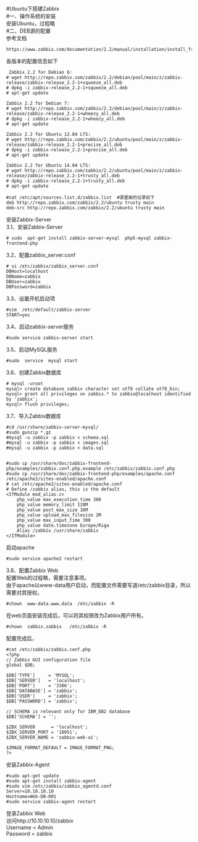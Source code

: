 #Ubuntu下搭建Zabbix   
#一、操作系统的安装  
安装Ubuntu，过程略  
#二、DEB源的配置   
参考文档
```
https://www.zabbix.com/documentation/2.2/manual/installation/install_from_packages 
```
各版本的配置信息如下   
```
 Zabbix 2.2 for Debian 6:
# wget http://repo.zabbix.com/zabbix/2.2/debian/pool/main/z/zabbix-release/zabbix-release_2.2-1+squeeze_all.deb
# dpkg -i zabbix-release_2.2-1+squeeze_all.deb
# apt-get update

Zabbix 2.2 for Debian 7:
# wget http://repo.zabbix.com/zabbix/2.2/debian/pool/main/z/zabbix-release/zabbix-release_2.2-1+wheezy_all.deb
# dpkg -i zabbix-release_2.2-1+wheezy_all.deb
# apt-get update

Zabbix 2.2 for Ubuntu 12.04 LTS:
# wget http://repo.zabbix.com/zabbix/2.2/ubuntu/pool/main/z/zabbix-release/zabbix-release_2.2-1+precise_all.deb
# dpkg -i zabbix-release_2.2-1+precise_all.deb
# apt-get update

Zabbix 2.2 for Ubuntu 14.04 LTS:
# wget http://repo.zabbix.com/zabbix/2.2/ubuntu/pool/main/z/zabbix-release/zabbix-release_2.2-1+trusty_all.deb
# dpkg -i zabbix-release_2.2-1+trusty_all.deb
# apt-get update

#cat /etc/apt/sources.list.d/zabbix.list  #源里面的记录如下
deb http://repo.zabbix.com/zabbix/2.2/ubuntu trusty main
deb-src http://repo.zabbix.com/zabbix/2.2/ubuntu trusty main
```
安装Zabbix-Server   
3.1、安装Zabbix-Server   
```
# sudo  apt-get install zabbix-server-mysql  php5-mysql zabbix-frontend-php 
```
3.2、配置zabbix_server.conf   
```
# vi /etc/zabbix/zabbix_server.conf
DBHost=localhost
DBName=zabbix
DBUser=zabbix
DBPassword=zabbix
```
3.3、设置开机启动项   
```
#vim  /etc/default/zabbix-server
START=yes
```
3.4、启动zabbix-server服务   
```
#sudo service zabbix-server start
```

3.5、启动MySQL服务   
```
#sudo  service  mysql start
```

3.6、创建Zabbix数据库   
```
# mysql -uroot
mysql> create database zabbix character set utf8 collate utf8_bin;
mysql> grant all privileges on zabbix.* to zabbix@localhost identified by 'zabbix';
mysql> flush privileges;
```
3.7、导入Zabbix数据库   
```
#cd /usr/share/zabbix-server-mysql/
#sudo gunzip *.gz
#mysql -u zabbix -p zabbix < schema.sql
#mysql -u zabbix -p zabbix < images.sql
#mysql -u zabbix -p zabbix < data.sql


#sudo cp /usr/share/doc/zabbix-frontend-php/examples/zabbix.conf.php.example /etc/zabbix/zabbix.conf.php
#sudo cp /usr/share/doc/zabbix-frontend-php/examples/apache.conf /etc/apache2/sites-enabled/apache.conf
# cat /etc/apache2/sites-enabled/apache.conf 
# Define /zabbix alias, this is the default
<IfModule mod_alias.c>
    php_value max_execution_time 300
    php_value memory_limit 128M
    php_value post_max_size 16M
    php_value upload_max_filesize 2M
    php_value max_input_time 300
    php_value date.timezone Europe/Riga
    Alias /zabbix /usr/share/zabbix
</IfModule>
```
启动apache   
```
#sudo service apache2 restart
```

3.8、配置Zabbix Web   
配置Web的过程略，需要注意事项。   
由于apache以www-data用户启动，而配置文件需要写道/etc/zabbix目录，所以需要对其授权。   
```
#chown  www-data.www.data  /etc/zabbix -R
```
在web页面安装完成后，可以将其权限改为Zabbix用户所有。   
```
#chown  zabbix.zabbix   /etc/zabbix -R
```
配置完成后，  
```
#cat /etc/zabbix/zabbix.conf.php 
<?php
// Zabbix GUI configuration file
global $DB;

$DB['TYPE']     = 'MYSQL';
$DB['SERVER']   = 'localhost';
$DB['PORT']     = '3306';
$DB['DATABASE'] = 'zabbix';
$DB['USER']     = 'zabbix';
$DB['PASSWORD'] = 'zabbix';

// SCHEMA is relevant only for IBM_DB2 database
$DB['SCHEMA'] = '';

$ZBX_SERVER      = 'localhost';
$ZBX_SERVER_PORT = '10051';
$ZBX_SERVER_NAME = 'zabbix-web-ui';

$IMAGE_FORMAT_DEFAULT = IMAGE_FORMAT_PNG;
?>
```

安装Zabbix-Agent    
```
#sudo apt-get update
#sudo apt-get install zabbix-agent
#sudo vim /etc/zabbix/zabbix_agentd.conf
Server=10.10.10.10
Hostname=Web-DB-001
#sudo service zabbix-agent restart
```



登录Zabbix Web   
访问http://10.10.10.10/zabbix   
Username = Admin   
Password = zabbix   








